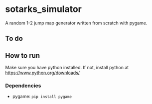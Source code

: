 # sotarks_simulator
A random 1-2 jump map generator written from scratch with pygame.
## To do
## How to run
Make sure you have python installed. If not, install python at https://www.python.org/downloads/
### Dependencies
- pygame: `pip install pygame`
